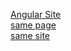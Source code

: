 [Angular Site](https://angular-kr-docs.web.app)  
[same page](#test)  
[same site](../other/page)  
